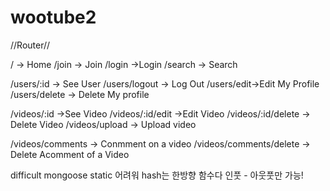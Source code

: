 # wootube2


//Router//

/ -> Home
/join -> Join
/login ->Login
/search -> Search

/users/:id -> See User
/users/logout -> Log Out
/users/edit->Edit My Profile
/users/delete -> Delete My profile


/videos/:id ->See Video
/videos/:id/edit ->Edit Video
/videos/:id/delete -> Delete Video
/videos/upload -> Upload video

  
/videos/comments -> Conmment on a video
/videos/comments/delete -> Delete Acomment of a Video


difficult
mongoose static 어려워
hash는 한방향 함수다 인풋 - 아웃풋만 가능!